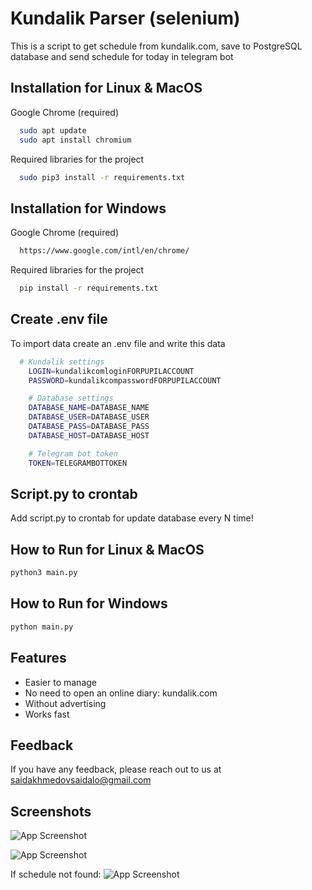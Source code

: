 
# Kundalik Parser (selenium)

This is a script to get schedule from kundalik.com, save to PostgreSQL database and send schedule for today in telegram bot


## Installation for Linux & MacOS

Google Chrome (required)

```bash
  sudo apt update
  sudo apt install chromium
```

Required libraries for the project

```bash
  sudo pip3 install -r requirements.txt
```    

## Installation for Windows

Google Chrome (required)

```bash
  https://www.google.com/intl/en/chrome/
```

Required libraries for the project

```bash
  pip install -r requirements.txt
```    
## Create .env file

To import data create an .env file and write this data

```bash
  # Kundalik settings
    LOGIN=kundalikcomloginFORPUPILACCOUNT
    PASSWORD=kundalikcompasswordFORPUPILACCOUNT

    # Database settings
    DATABASE_NAME=DATABASE_NAME
    DATABASE_USER=DATABASE_USER
    DATABASE_PASS=DATABASE_PASS
    DATABASE_HOST=DATABASE_HOST

    # Telegram bot token
    TOKEN=TELEGRAMBOTTOKEN
```
## Script.py to crontab
Add script.py to crontab for update database every N time!

## How to Run for Linux & MacOS

```bash
python3 main.py
```

## How to Run for Windows

```bash
python main.py
```


## Features

- Easier to manage
- No need to open an online diary: kundalik.com
- Without advertising
- Works fast


## Feedback

If you have any feedback, please reach out to us at saidakhmedovsaidalo@gmail.com


## Screenshots

![App Screenshot](https://imgur.com/pGD0PN6.png)

![App Screenshot](https://imgur.com/WbbViHY.png)

If schedule not found: 
![App Screenshot](https://imgur.com/sqD7U2D.png)

